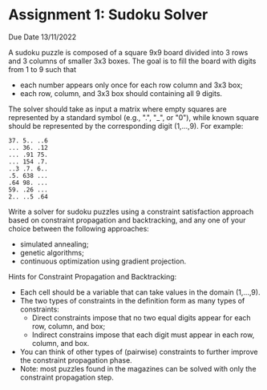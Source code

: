 # Assignment 1: Sudoku Solver

Due Date 13/11/2022

A sudoku puzzle is composed of a square 9x9 board divided into 3 rows and 3 columns of smaller 3x3 boxes. The goal is to fill the board with digits from 1 to 9 such that

* each number appears only once for each row column and 3x3 box;
* each row, column, and 3x3 box should containing all 9 digits.

The solver should take as input a matrix where empty squares are represented by a standard symbol (e.g., ".", "_", or "0"), while known square should be represented by the corresponding digit (1,...,9). For example:

```
37. 5.. ..6
... 36. .12
... .91 75.
... 154 .7.
..3 .7. 6..
.5. 638 ...
.64 98. ...
59. .26 ...
2.. ..5 .64
```


Write a solver for sudoku puzzles using a constraint satisfaction approach based on constraint propagation and backtracking, and any one of your choice between the following approaches:

* simulated annealing;
* genetic algorithms;
* continuous optimization using gradient projection.


Hints for Constraint Propagation and Backtracking:

* Each cell should be a variable that can take values in the domain (1,...,9).
* The two types of constraints in the definition form as many types of constraints:
    * Direct constraints impose that no two equal digits appear for each row, column, and box;
    * Indirect constrains impose that each digit must appear in each row, column, and box.
* You can think of other types of (pairwise) constraints to further improve the constraint propagation phase.
* Note: most puzzles found in the magazines can be solved with only the constraint propagation step.
